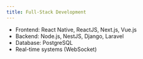 ```yaml
---
title: Full-Stack Development
---
```


- Frontend: React Native, ReactJS, Next.js, Vue.js
- Backend: Node.js, NestJS, Django, Laravel
- Database: PostgreSQL
- Real-time systems (WebSocket)

